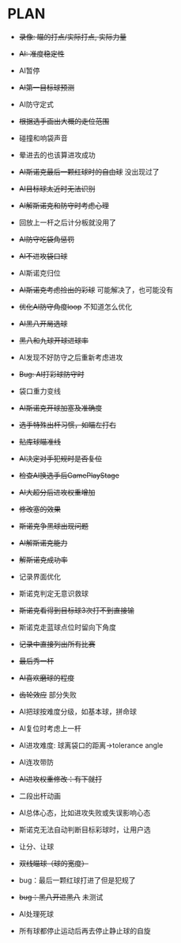 # PLAN

* ~~录像: 瞄的打点/实际打点, 实际力量~~
* ~~AI: 准度稳定性~~
* AI暂停
* ~~AI第一目标球预测~~
* AI防守定式
* ~~根据选手画出大概的走位范围~~
* 碰撞和响袋声音
* 晕进去的也该算进攻成功
* ~~AI斯诺克最后一颗红球时的自由球~~ 没出现过了
* ~~AI目标球太近时无法识别~~
* ~~AI解斯诺克和防守时考虑心理~~
* 回放上一杆之后计分板就没用了
* ~~AI防守吃袋角惩罚~~
* ~~AI不进攻袋口球~~
* AI斯诺克归位
* ~~AI斯诺克考虑捡出的彩球~~ 可能解决了，也可能没有
* ~~优化AI防守角度loop~~ 不知道怎么优化
* ~~AI黑八开局选球~~
* ~~黑八和九球开球进球率~~
* AI发现不好防守之后重新考虑进攻
* ~~Bug: AI打彩球防守时~~
* 袋口重力变线
* ~~AI斯诺克开球加塞及准确度~~
* ~~选手特殊出杆习惯，如瞄左打右~~
* ~~贴库球瞄准线~~
* ~~AI决定对手犯规时是否复位~~
* ~~检查AI换选手后GamePlayStage~~
* ~~AI大超分后进攻权重增加~~
* ~~修改塞的效果~~
* ~~斯诺克争黑球出现问题~~
* ~~AI解斯诺克能力~~

* ~~解斯诺克成功率~~
* 记录界面优化
* 斯诺克判定无意识救球
* ~~斯诺克看得到目标球3次打不到直接输~~
* 斯诺克走蓝球点位时留向下角度
* ~~记录中直接列出所有比赛~~
* ~~最后秀一杆~~
* ~~AI喜欢磨球的程度~~
* ~~齿轮效应~~ 部分失败
* AI把球按难度分级，如基本球，拼命球
* AI复位时考虑上一杆
* AI进攻难度: 球离袋口的距离->tolerance angle
* AI连攻带防
* ~~AI进攻权重修改：有下就打~~
* 二段出杆动画
* AI总体心态，比如进攻失败或失误影响心态
* 斯诺克无法自动判断目标彩球时，让用户选
* 让分、让球
* ~~双线瞄球（球的宽度）~~
* bug：最后一颗红球打进了但是犯规了
* ~~bug：黑八开进黑八~~ 未测试
* AI处理死球
* 所有球都停止运动后再去停止静止球的自旋
